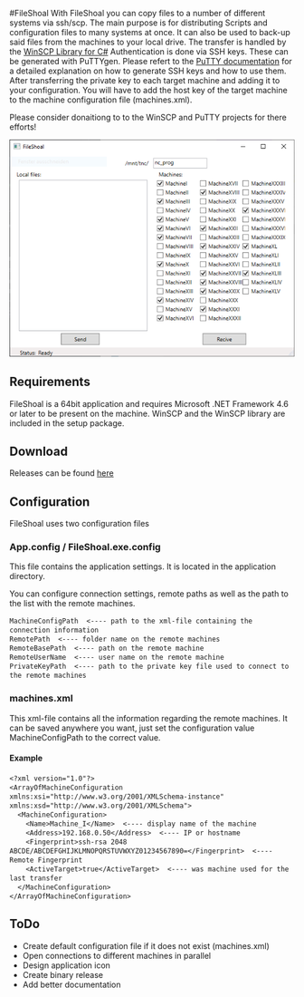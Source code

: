 #FileShoal
With FileShoal you can copy files to a number of different systems via ssh/scp. The main purpose is for distributing Scripts and configuration files to many systems at once. It can also be used to back-up said files from the machines to your local drive.
The transfer is handled by the [WinSCP Library for C#](https://winscp.net/eng/docs/library)
Authentication is done via SSH keys. These can be generated with PuTTYgen. Please refert to the [PuTTY documentation](https://the.earth.li/~sgtatham/putty/0.71/htmldoc/Chapter8.html#pubkey) for a detailed explanation on how to generate SSH keys and how to use them.
After transferring the private key to each target machine and adding it to your configuration. You will have to add the host key of the target machine to the machine configuration file (machines.xml).
 
Please consider donaitiong to to the WinSCP and PuTTY projects for there efforts!
 
![FileShoal main window](/screenshot.png)
 
## Requirements
FileShoal is a 64bit application and requires Microsoft .NET Framework 4.6 or later to be present on the machine. WinSCP and the WinSCP library are included in the setup package.
 
## Download
Releases can be found [here](https://github.com/drunsinn/FileShoal/releases)
 
## Configuration
FileShoal uses two configuration files
 
### App.config / FileShoal.exe.config
This file contains the application settings. It is located in the application directory.
 
You can configure connection settings, remote paths as well as the path to the list with the remote machines.
 
```
MachineConfigPath  <---- path to the xml-file containing the connection information
RemotePath  <---- folder name on the remote machines
RemoteBasePath  <---- path on the remote machine
RemoteUserName  <---- user name on the remote machine
PrivateKeyPath  <---- path to the private key file used to connect to the remote machines
```
 
### machines.xml
This xml-file contains all the information regarding the remote machines. It can be saved anywhere you want, just set the configuration value MachineConfigPath to the correct value.
 
#### Example
```
<?xml version="1.0"?>
<ArrayOfMachineConfiguration xmlns:xsi="http://www.w3.org/2001/XMLSchema-instance" xmlns:xsd="http://www.w3.org/2001/XMLSchema">
  <MachineConfiguration>
    <Name>Machine_I</Name>  <---- display name of the machine
    <Address>192.168.0.50</Address>  <---- IP or hostname
    <Fingerprint>ssh-rsa 2048 ABCDE/ABCDEFGHIJKLMNOPQRSTUVWXYZ01234567890=</Fingerprint>  <---- Remote Fingerprint
    <ActiveTarget>true</ActiveTarget>  <---- was machine used for the last transfer
  </MachineConfiguration>
</ArrayOfMachineConfiguration>
```
 
## ToDo
* Create default configuration file if it does not exist (machines.xml)
* Open connections to different machines in parallel
* Design application icon
* Create binary release
* Add better documentation
